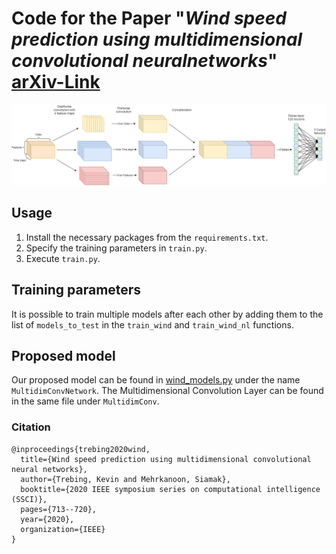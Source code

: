 # Code for the Paper "*Wind speed prediction using multidimensional convolutional neuralnetworks*" [arXiv-Link](https://arxiv.org/abs/2007.12567)

![Multidimensional Convolution](models-MultiDim.png)

## Usage
1. Install the necessary packages from the `requirements.txt`.
2. Specify the training parameters in `train.py`.
3. Execute `train.py`.

## Training parameters
It is possible to train multiple models after each other by adding them to the list of `models_to_test` in the `train_wind` and `train_wind_nl` functions.

## Proposed model
Our proposed model can be found in [wind_models.py](models/wind_models.py) under the name `MultidimConvNetwork`. The Multidimensional Convolution Layer can be found in the same file under `MultidimConv`.
 
 ### Citation   
```
@inproceedings{trebing2020wind,
  title={Wind speed prediction using multidimensional convolutional neural networks},
  author={Trebing, Kevin and Mehrkanoon, Siamak},
  booktitle={2020 IEEE symposium series on computational intelligence (SSCI)},
  pages={713--720},
  year={2020},
  organization={IEEE}
}
```   
